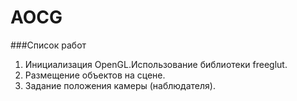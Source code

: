 # AOCG
###Список работ
1.	Инициализация OpenGL.Использование библиотеки freeglut.
2.	Размещение объектов на сцене.
3.	Задание положения камеры (наблюдателя).